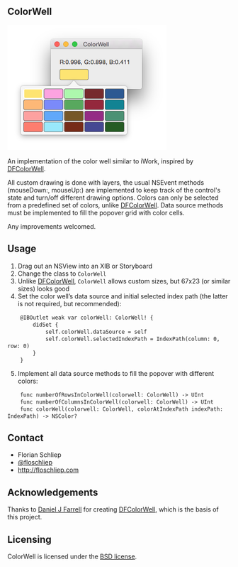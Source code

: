 ColorWell
-----------

![](screenshot.png)

An implementation of the color well similar to iWork, inspired by [DFColorWell](https://github.com/danieljfarrell/DFColorWell).

All custom drawing is done with layers, the usual NSEvent methods (mouseDown:, mouseUp:) are implemented to keep track of the control's state and turn/off different drawing options. Colors can only be selected from a predefined set of colors, unlike [DFColorWell](https://github.com/danieljfarrell/DFColorWell). Data source methods must be implemented to fill the popover grid with color cells.

Any improvements welcomed. 

Usage
-----

1. Drag out an NSView into an XIB or Storyboard
2. Change the class to `ColorWell`
3. Unlike [DFColorWell](https://github.com/danieljfarrell/DFColorWell), `ColorWell` allows custom sizes, but 67x23 (or similar sizes) looks good
4. Set the color well’s data source and initial selected index path (the latter is not required, but recommended):
```
    @IBOutlet weak var colorWell: ColorWell! {
        didSet {
            self.colorWell.dataSource = self
            self.colorWell.selectedIndexPath = IndexPath(column: 0, row: 0)
        }
    }
```
5. Implement all data source methods to fill the popover with different colors:
```
    func numberOfRowsInColorWell(colorwell: ColorWell) -> UInt
    func numberOfColumnsInColorWell(colorwell: ColorWell) -> UInt
    func colorWell(colorwell: ColorWell, colorAtIndexPath indexPath: IndexPath) -> NSColor?
```

Contact
-------
* Florian Schliep
* [@floschliep](https://twitter.com/floschliep)
* http://floschliep.com

Acknowledgements
----------------

Thanks to [Daniel J Farrell](https://github.com/danieljfarrell) for creating [DFColorWell](https://github.com/danieljfarrell/DFColorWell), which is the basis of this project.

Licensing
---------
ColorWell is licensed under the [BSD license](http://opensource.org/licenses/BSD-3-Clause).
